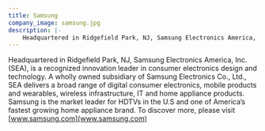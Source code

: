 ```yaml
---
title: Samsung
company_image: samsung.jpg
description: |-
    Headquartered in Ridgefield Park, NJ, Samsung Electronics America, Inc. (SEA), is a recognized innovation leader in consumer electronics design and technology.
---
```

Headquartered in Ridgefield Park, NJ, Samsung Electronics America, Inc. (SEA), is a recognized innovation leader in consumer electronics design and technology. A wholly owned subsidiary of Samsung Electronics Co., Ltd., SEA delivers a broad range of digital consumer electronics, mobile products and wearables, wireless infrastructure, IT and home appliance products. Samsung is the market leader for HDTVs in the U.S and one of America’s fastest growing home appliance brand. To discover more, please visit [www.samsung.com](www.samsung.com)
